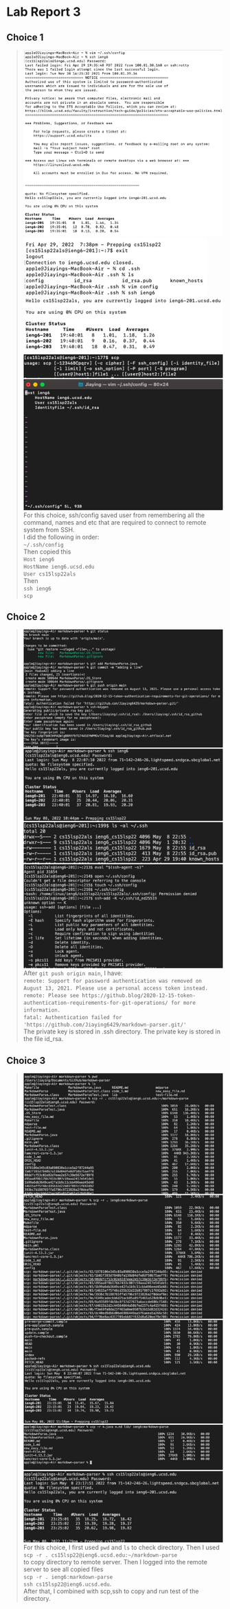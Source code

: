 # Lab Report 3
## Choice 1
>![Image](lab3(1).png)\
>![Image](lab3(2).png)\
>![Image](lab3(3).png)\
>![Image](lab3(4).png)\
>![Image](lab3(5).png)\
>For this choice, ssh/config saved user from remembering all the command, names and etc that are required to connect to remote system from SSH. \
I did the following in order:\
`~/.ssh/config`\
Then copied this\
`Host ieng6`\
`HostName ieng6.ucsd.edu`\
`User cs15lsp22als`\
Then\
`ssh ieng6`\
`scp`

## Choice 2
>![Image](lab3(6).png)\
>![image](lab3(7).png)\
>![Image](lab3(8).png)\
>![image](lab3(9).png)\
>After `git push origin main`, I have:\
`remote: Support for password authentication was removed on August 13, 2021. Please use a personal access token instead.`\
`remote: Please see https://github.blog/2020-12-15-token-authentication-requirements-for-git-operations/ for more information.`\
`fatal: Authentication failed for 'https://github.com/Jiaying6429/markdown-parser.git/'`\
The private key is stored in .ssh directory. The private key is stored in the file id_rsa.


## Choice 3
>![Image](lab3(10).png)\
>![Image](lab3(11).png)\
>![Image](lab3(12).png)\
>![Image](lab3(13).png)\
>![Image](lab3(14).png)\
For this choice, I first used `pwd` and `ls` to check directory. Then I used\
`scp -r . cs15lsp22@ieng6.ucsd.edu:~/markdown-parse`\
to copy directory to remote server. Then I logged into the remote server to see all copied files\
`scp -r . ieng6:markdown-parse `\
`ssh cs15lsp22@ieng6.ucsd.edu`.\
After that, I combined with scp,ssh to copy and run test of the directory. 



